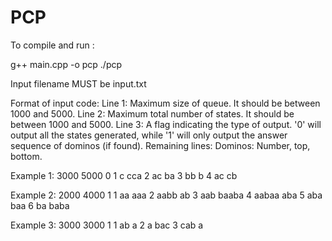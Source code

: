 # PCP
To compile and run :

g++ main.cpp -o pcp
./pcp

Input filename MUST be input.txt

Format of input code:
Line 1: Maximum size of queue. It should be between 1000 and 5000.
Line 2: Maximum total number of states. It should be between 1000 and 5000. 
Line 3: A flag indicating the type of output.
'0' will output all the states generated, while '1' will only output the answer sequence of dominos (if found).
Remaining lines: Dominos: Number, top, bottom.

Example 1:
3000
5000
0
1 c cca
2 ac ba
3 bb b
4 ac cb

Example 2:
2000
4000
1
1 aa aaa
2 aabb ab
3 aab baaba
4 aabaa aba
5 aba baa
6 ba baba

Example 3:
3000
3000
1
1 ab a
2 a bac
3 cab a

